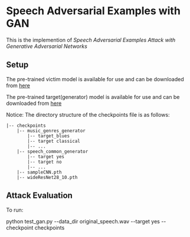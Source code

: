 Speech Adversarial Examples with GAN
================================

This is the implemention of *Speech Adversarial Examples Attack with Generative Adversarial Networks*

Setup
--------------------------
   The pre-trained victim model is available for use and can be downloaded from [here](https://drive.google.com/open?id=1Jyrpu6dhK4jhq0aB2S8EWh2ycSy2PXVp)
    
   The pre-trained target(generator) model is available for use and can be downloaded from [here](https://drive.google.com/open?id=1bBHAUwbfS34RDe-uk2j903cStBf5Ko0E)
    
   Notice: The directory structure of the checkpoints file is as follows: 

    |-- checkpoints
        |-- music_genres_generator
            |-- target_blues
            |-- target classical
            |-- ...
	    |-- speech_common_generator
            |-- target yes
            |-- target no
            |-- ...
        |-- sampleCNN.pth	
        |-- wideResNet28_10.pth

Attack Evaluation
--------------------------
To run:

  python test_gan.py --data_dir original_speech.wav  --target yes --checkpoint checkpoints
